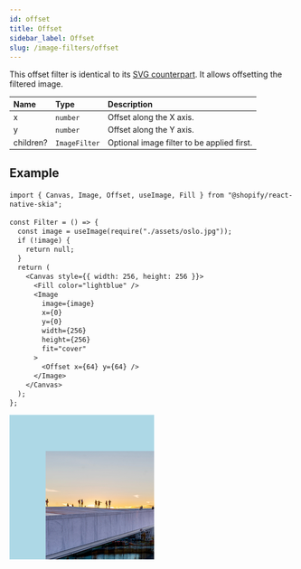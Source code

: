 ```yaml
---
id: offset
title: Offset
sidebar_label: Offset
slug: /image-filters/offset
---
```


This offset filter is identical to its [SVG counterpart](https://developer.mozilla.org/en-US/docs/Web/SVG/Element/feDisplacementMap). It allows offsetting the filtered image. 

| Name      | Type           |  Description                               |
|:----------|:---------------|:-------------------------------------------|
| x         | `number`       | Offset along the X axis.                   |
| y         | `number`       | Offset along the Y axis.                   |
| children? | `ImageFilter`  | Optional image filter to be applied first. | 

## Example

```tsx twoslash
import { Canvas, Image, Offset, useImage, Fill } from "@shopify/react-native-skia";

const Filter = () => {
  const image = useImage(require("./assets/oslo.jpg"));
  if (!image) {
    return null;
  }
  return (
    <Canvas style={{ width: 256, height: 256 }}>
      <Fill color="lightblue" />
      <Image
        image={image}
        x={0}
        y={0}
        width={256}
        height={256}
        fit="cover"
      >
        <Offset x={64} y={64} />
      </Image>
    </Canvas>
  );
};
```

![Offset](./assets/offset.png)